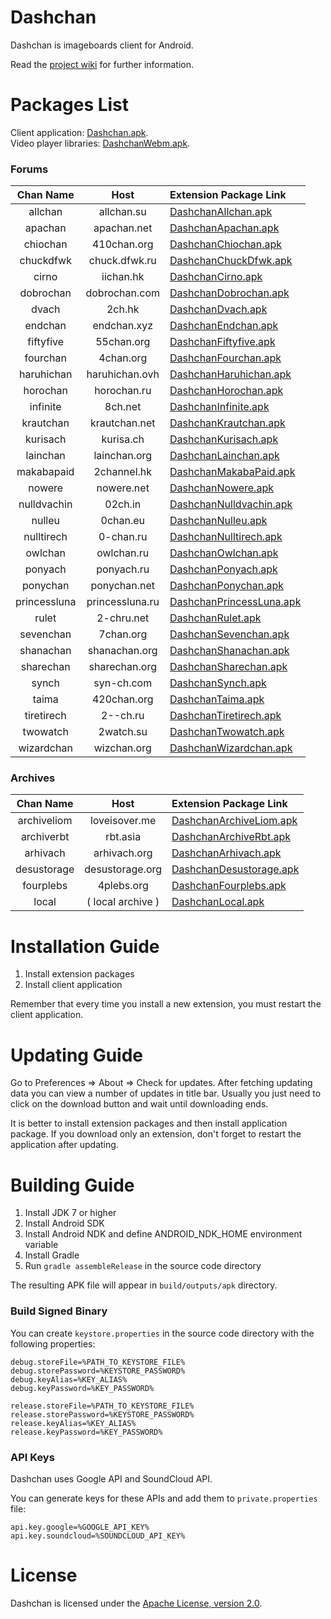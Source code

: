 # Dashchan

Dashchan is imageboards client for Android.

Read the [project wiki](https://github.com/Mishiranu/Dashchan/wiki) for further information.

# Packages List

Client application: [Dashchan.apk](https://github.com/Mishiranu/Dashchan/raw/master/update/package/Dashchan.apk).  
Video player libraries: [DashchanWebm.apk](https://github.com/Mishiranu/Dashchan/raw/master/update/package/DashchanWebm.apk).

### Forums

| Chan Name       | Host                 | Extension Package Link                                                                                                     |
| :-------------: | :------------------: | :------------------------------------------------------------------------------------------------------------------------- |
| allchan         | allchan.su           | [DashchanAllchan.apk](https://github.com/Mishiranu/Dashchan/raw/master/update/package/DashchanAllchan.apk)                 |
| apachan         | apachan.net          | [DashchanApachan.apk](https://github.com/Mishiranu/Dashchan/raw/master/update/package/DashchanApachan.apk)                 |
| chiochan        | 410chan.org          | [DashchanChiochan.apk](https://github.com/Mishiranu/Dashchan/raw/master/update/package/DashchanChiochan.apk)               |
| chuckdfwk       | chuck.dfwk.ru        | [DashchanChuckDfwk.apk](https://github.com/Mishiranu/Dashchan/raw/master/update/package/DashchanChuckDfwk.apk)             |
| cirno           | iichan.hk            | [DashchanCirno.apk](https://github.com/Mishiranu/Dashchan/raw/master/update/package/DashchanCirno.apk)                     |
| dobrochan       | dobrochan.com        | [DashchanDobrochan.apk](https://github.com/Mishiranu/Dashchan/raw/master/update/package/DashchanDobrochan.apk)             |
| dvach           | 2ch.hk               | [DashchanDvach.apk](https://github.com/Mishiranu/Dashchan/raw/master/update/package/DashchanDvach.apk)                     |
| endchan         | endchan.xyz          | [DashchanEndchan.apk](https://github.com/Mishiranu/Dashchan/raw/master/update/package/DashchanEndchan.apk)                 |
| fiftyfive       | 55chan.org           | [DashchanFiftyfive.apk](https://github.com/Mishiranu/Dashchan/raw/master/update/package/DashchanFiftyfive.apk)             |
| fourchan        | 4chan.org            | [DashchanFourchan.apk](https://github.com/Mishiranu/Dashchan/raw/master/update/package/DashchanFourchan.apk)               |
| haruhichan      | haruhichan.ovh       | [DashchanHaruhichan.apk](https://github.com/Mishiranu/Dashchan/raw/master/update/package/DashchanHaruhichan.apk)           |
| horochan        | horochan.ru          | [DashchanHorochan.apk](https://github.com/Mishiranu/Dashchan/raw/master/update/package/DashchanHorochan.apk)               |
| infinite        | 8ch.net              | [DashchanInfinite.apk](https://github.com/Mishiranu/Dashchan/raw/master/update/package/DashchanInfinite.apk)               |
| krautchan       | krautchan.net        | [DashchanKrautchan.apk](https://github.com/Mishiranu/Dashchan/raw/master/update/package/DashchanKrautchan.apk)             |
| kurisach        | kurisa.ch            | [DashchanKurisach.apk](https://github.com/Mishiranu/Dashchan/raw/master/update/package/DashchanKurisach.apk)               |
| lainchan        | lainchan.org         | [DashchanLainchan.apk](https://github.com/Mishiranu/Dashchan/raw/master/update/package/DashchanLainchan.apk)               |
| makabapaid      | 2channel.hk          | [DashchanMakabaPaid.apk](https://github.com/Mishiranu/Dashchan/raw/master/update/package/DashchanMakabaPaid.apk)           |
| nowere          | nowere.net           | [DashchanNowere.apk](https://github.com/Mishiranu/Dashchan/raw/master/update/package/DashchanNowere.apk)                   |
| nulldvachin     | 02ch.in              | [DashchanNulldvachin.apk](https://github.com/Mishiranu/Dashchan/raw/master/update/package/DashchanNulldvachin.apk)         |
| nulleu          | 0chan.eu             | [DashchanNulleu.apk](https://github.com/Mishiranu/Dashchan/raw/master/update/package/DashchanNulleu.apk)                   |
| nulltirech      | 0-chan.ru            | [DashchanNulltirech.apk](https://github.com/Mishiranu/Dashchan/raw/master/update/package/DashchanNulltirech.apk)           |
| owlchan         | owlchan.ru           | [DashchanOwlchan.apk](https://github.com/Mishiranu/Dashchan/raw/master/update/package/DashchanOwlchan.apk)                 |
| ponyach         | ponyach.ru           | [DashchanPonyach.apk](https://github.com/Mishiranu/Dashchan/raw/master/update/package/DashchanPonyach.apk)                 |
| ponychan        | ponychan.net         | [DashchanPonychan.apk](https://github.com/Mishiranu/Dashchan/raw/master/update/package/DashchanPonychan.apk)               |
| princessluna    | princessluna.ru      | [DashchanPrincessLuna.apk](https://github.com/Mishiranu/Dashchan/raw/master/update/package/DashchanPrincessLuna.apk)       |
| rulet           | 2-chru.net           | [DashchanRulet.apk](https://github.com/Mishiranu/Dashchan/raw/master/update/package/DashchanRulet.apk)                     |
| sevenchan       | 7chan.org            | [DashchanSevenchan.apk](https://github.com/Mishiranu/Dashchan/raw/master/update/package/DashchanSevenchan.apk)             |
| shanachan       | shanachan.org        | [DashchanShanachan.apk](https://github.com/Mishiranu/Dashchan/raw/master/update/package/DashchanShanachan.apk)             |
| sharechan       | sharechan.org        | [DashchanSharechan.apk](https://github.com/Mishiranu/Dashchan/raw/master/update/package/DashchanSharechan.apk)             |
| synch           | syn-ch.com           | [DashchanSynch.apk](https://github.com/Mishiranu/Dashchan/raw/master/update/package/DashchanSynch.apk)                     |
| taima           | 420chan.org          | [DashchanTaima.apk](https://github.com/Mishiranu/Dashchan/raw/master/update/package/DashchanTaima.apk)                     |
| tiretirech      | 2--ch.ru             | [DashchanTiretirech.apk](https://github.com/Mishiranu/Dashchan/raw/master/update/package/DashchanTiretirech.apk)           |
| twowatch        | 2watch.su            | [DashchanTwowatch.apk](https://github.com/Mishiranu/Dashchan/raw/master/update/package/DashchanTwowatch.apk)               |
| wizardchan      | wizchan.org          | [DashchanWizardchan.apk](https://github.com/Mishiranu/Dashchan/raw/master/update/package/DashchanWizardchan.apk)           |

### Archives

| Chan Name       | Host                 | Extension Package Link                                                                                                     |
| :-------------: | :------------------: | :------------------------------------------------------------------------------------------------------------------------- |
| archiveliom     | loveisover.me        | [DashchanArchiveLiom.apk](https://github.com/Mishiranu/Dashchan/raw/master/update/package/DashchanArchiveLiom.apk)         |
| archiverbt      | rbt.asia             | [DashchanArchiveRbt.apk](https://github.com/Mishiranu/Dashchan/raw/master/update/package/DashchanArchiveRbt.apk)           |
| arhivach        | arhivach.org         | [DashchanArhivach.apk](https://github.com/Mishiranu/Dashchan/raw/master/update/package/DashchanArhivach.apk)               |
| desustorage     | desustorage.org      | [DashchanDesustorage.apk](https://github.com/Mishiranu/Dashchan/raw/master/update/package/DashchanDesustorage.apk)         |
| fourplebs       | 4plebs.org           | [DashchanFourplebs.apk](https://github.com/Mishiranu/Dashchan/raw/master/update/package/DashchanFourplebs.apk)             |
| local           | ( local archive )    | [DashchanLocal.apk](https://github.com/Mishiranu/Dashchan/raw/master/update/package/DashchanLocal.apk)                     |

# Installation Guide

1. Install extension packages
2. Install client application

Remember that every time you install a new extension, you must restart the client application.

# Updating Guide

Go to Preferences ⇒ About ⇒ Check for updates. After fetching updating data you can view a number of updates in title bar. Usually you just need to click on the download button and wait until downloading ends.

It is better to install extension packages and then install application package. If you download only an extension, don't forget to restart the application after updating.

# Building Guide

1. Install JDK 7 or higher
2. Install Android SDK
3. Install Android NDK and define ANDROID_NDK_HOME environment variable
4. Install Gradle
5. Run `gradle assembleRelease` in the source code directory

The resulting APK file will appear in `build/outputs/apk` directory.

### Build Signed Binary

You can create `keystore.properties` in the source code directory with the following properties:

```properties
debug.storeFile=%PATH_TO_KEYSTORE_FILE%
debug.storePassword=%KEYSTORE_PASSWORD%
debug.keyAlias=%KEY_ALIAS%
debug.keyPassword=%KEY_PASSWORD%

release.storeFile=%PATH_TO_KEYSTORE_FILE%
release.storePassword=%KEYSTORE_PASSWORD%
release.keyAlias=%KEY_ALIAS%
release.keyPassword=%KEY_PASSWORD%
```

### API Keys

Dashchan uses Google API and SoundCloud API.

You can generate keys for these APIs and add them to `private.properties` file:

```properties
api.key.google=%GOOGLE_API_KEY%
api.key.soundcloud=%SOUNDCLOUD_API_KEY%
```

# License

Dashchan is licensed under the [Apache License, version 2.0](LICENSE).